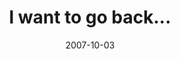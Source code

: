 ---
layout: base.njk
title : 'I want to go back...' 
view_title : 'I want to go back...' 
year : '2007' 
date : '2007-10-03' 
img_file : '/drawing/iwanttogoback.gif' 
html_file : 'iwanttogoback' 
next_html : 'amisurethisisme.html' 
year_order : '180' 
permalink : "title/{{html_file}}.html"
---